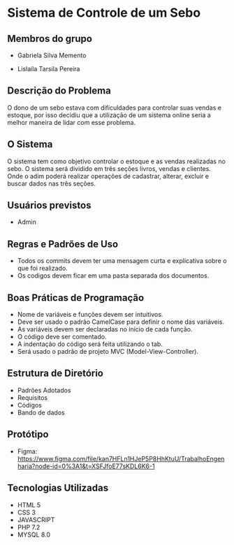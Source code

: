 # Sistema de Controle de um Sebo 

## Membros do grupo

- Gabriela Silva Memento

- Lislaila Tarsila Pereira

## Descrição do Problema

O dono de um sebo estava com dificuldades para controlar suas vendas e estoque, por isso decidiu que a utilização de um sistema online seria a melhor maneira de lidar com esse problema. 

## O Sistema
O sistema tem como objetivo controlar o estoque e as vendas realizadas no sebo. O sistema será dividido em três seções livros, vendas e clientes. Onde o adim poderá realizar operações de cadastrar, alterar, excluir e buscar dados nas três seções.

## Usuários previstos
- Admin

## Regras e Padrões de Uso
- Todos os commits devem ter uma mensagem curta e explicativa sobre o que foi realizado.
- Os codigos devem ficar em uma pasta separada dos documentos.

## Boas Práticas de Programação
- Nome de variáveis e funções devem ser intuitivos.
- Deve ser usado o padrão CamelCase para definir o nome das variáveis.
- As variáveis devem ser declaradas no início de cada função.
- O código deve ser comentado.
- A indentação do código será feita utilizando o tab.
- Será usado o padrão de projeto MVC (Model-View-Controller).

## Estrutura de Diretório
  - Padrões Adotados
  - Requisitos
  - Códigos
  - Bando de dados

## Protótipo
- Figma: https://www.figma.com/file/kan7HFLn1HJeP5P8HhKtuU/TrabalhoEngenharia?node-id=0%3A1&t=XSFJfoE77sKDL6K6-1

## Tecnologias Utilizadas
  - HTML 5
  - CSS 3
  - JAVASCRIPT
  - PHP 7.2
  - MYSQL 8.0 
  

